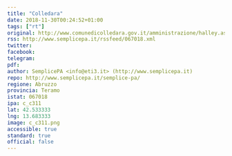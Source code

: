 ```yaml
---
title: "Colledara"
date: 2018-11-30T00:24:52+01:00
tags: ["rt"]
original: http://www.comunedicolledara.gov.it/amministrazione/halley.aspx?ID=304
rss: http://www.semplicepa.it/rssfeed/067018.xml
twitter: 
facebook: 
telegram: 
pdf: 
author: SemplicePA <info@eti3.it> (http://www.semplicepa.it)
repo: http://www.semplicepa.it/semplice-pa/
regione: Abruzzo
provincia: Teramo
istat: 067018
ipa: c_c311
lat: 42.533333
lng: 13.683333
image: c_c311.png
accessible: true
standard: true
official: false
---
```

